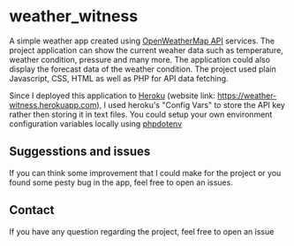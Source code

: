 # weather_witness

A simple weather app created using [OpenWeatherMap API](https://openweathermap.org/api) services. The project application can show the current weaher data such as temperature, weather condition, pressure and many more. The application could also display the forecast data of the weather condition. The project used plain Javascript, CSS, HTML as well as PHP for API data fetching. 

Since I deployed this application to [Heroku](https://dashboard.heroku.com/) (website link: https://weather-witness.herokuapp.com), I used heroku's "Config Vars" to store the API key rather then storing it in text files. You could setup your own environment configuration variables locally using [phpdotenv](https://github.com/vlucas/phpdotenv)

## Suggesstions and issues

If you can think some improvement that I could make for the project or you found some pesty bug in the app, feel free to open an issues.


## Contact
If you have any question regarding the project, feel free to open an issue
